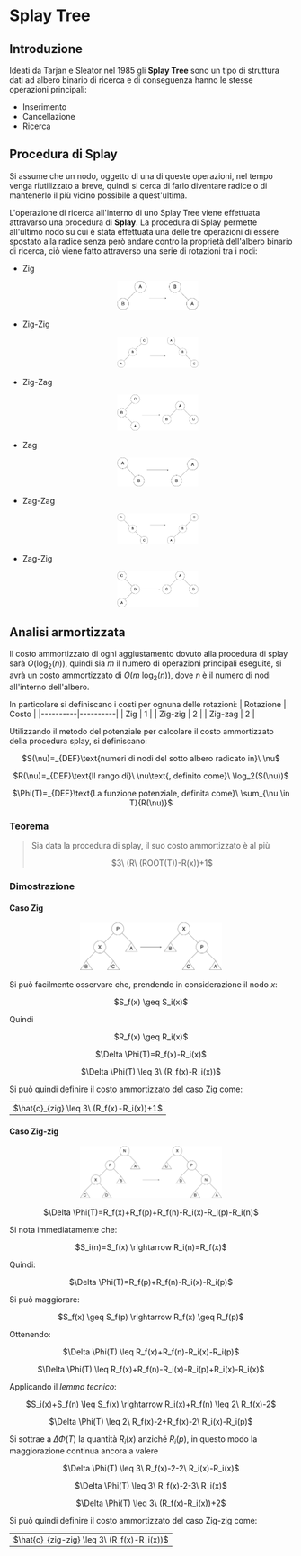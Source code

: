 # Splay Tree
## Introduzione
Ideati da Tarjan e Sleator nel 1985 gli **Splay Tree** sono un tipo di struttura dati ad albero binario di ricerca e di conseguenza hanno le stesse operazioni principali:
- Inserimento
- Cancellazione
- Ricerca

## Procedura di Splay
Si assume che un nodo, oggetto di una di queste operazioni, nel tempo venga riutilizzato a breve, quindi si cerca di farlo diventare radice o di mantenerlo il più vicino possibile a quest'ultima.

L'operazione di ricerca all'interno di uno Splay Tree viene effettuata attravarso una procedura di **Splay**.
La procedura di Splay permette all'ultimo nodo su cui è stata effettuata una delle tre operazioni di essere spostato alla radice senza però andare contro la proprietà dell'albero binario di ricerca, ciò viene fatto attraverso una serie di rotazioni tra i nodi:
- Zig<br> <p align="center"> <img src="Image/Zig.png" alt="Zig operation" width="30%" height="30%"/> </p>
- Zig-Zig<br> <p align="center"> <img src="Image/Zig-zig.png" alt="Zig-zig operation" width="30%" height="30%"/> </p>
- Zig-Zag<br> <p align="center"> <img src="Image/Zig-zag.png" alt="Zig-zag operation" width="30%" height="30%"/> </p>
- Zag<br> <p align="center"> <img src="Image/Zag.png" alt="Zag operation" width="30%" height="30%"/> </p>
- Zag-Zag<br> <p align="center"> <img src="Image/Zag-zag.png" alt="Zag-zag operation" width="30%" height="30%"/> </p>
- Zag-Zig<br> <p align="center"> <img src="Image/Zag-zig.png" alt="Zag-zig operation" width="30%" height="30%"/> </p>

## Analisi armortizzata
Il costo ammortizzato di ogni aggiustamento dovuto alla procedura di splay sarà $O(\log_2(n))$, quindi sia $m$ il numero di operazioni principali eseguite, si avrà un costo ammortizzato di $O(m\ \log_2(n))$, dove $n$ è il numero di nodi all'interno dell'albero.

In particolare si definiscano i costi per ognuna delle rotazioni:
| Rotazione | Costo |
|----------|----------|
| Zig | 1 |
| Zig-zig | 2 |
| Zig-zag | 2 |

Utilizzando il metodo del potenziale per calcolare il costo ammortizzato della procedura splay, si definiscano:

<p align=center>$S(\nu)=_{DEF}\text{numeri di nodi del sotto albero radicato in}\ \nu$</p>
<p align=center>$R(\nu)=_{DEF}\text{Il rango di}\ \nu\text{, definito come}\ \log_2(S(\nu))$</p>
<p align=center>$\Phi(T)=_{DEF}\text{La funzione potenziale, definita come}\ \sum_{\nu \in T}{R(\nu)}$</p>

### Teorema
> Sia data la procedura di splay, il suo costo ammortizzato è al più
> <p align="center">$3\ (R\ (ROOT(T))-R(x))+1$</p>

### Dimostrazione
#### Caso Zig
<p align="center"> <img src="Image/ZigDim.png" alt="Zig dimostration" width="50%" height="50%"/>

Si può facilmente osservare che, prendendo in considerazione il nodo $x$:

<p align=center>$S_f(x) \geq S_i(x)$</p>

Quindi

<p align=center>$R_f(x) \geq R_i(x)$</p>
<p align=center>$\Delta \Phi(T)=R_f(x)-R_i(x)$</p>
<p align=center>$\Delta \Phi(T) \leq 3\ (R_f(x)-R_i(x))$</p>

Si può quindi definire il costo ammortizzato del caso Zig come:

<table align="center">
  <tr>
    <td> 
      $\hat{c}_{zig} \leq 3\ (R_f(x)-R_i(x))+1$
    </td>
  </tr>
</table>

#### Caso Zig-zig
<p align="center"> <img src="Image/ZigzigDim.png" alt="Zig-zig dimostration" width="50%" height="50%"/>
<p align=center>$\Delta \Phi(T)=R_f(x)+R_f(p)+R_f(n)-R_i(x)-R_i(p)-R_i(n)$</p>

Si nota immediatamente che:

<p align=center>$S_i(n)=S_f(x) \rightarrow R_i(n)=R_f(x)$</p>

Quindi:

<p align=center>$\Delta \Phi(T)=R_f(p)+R_f(n)-R_i(x)-R_i(p)$</p>

Si può maggiorare:

<p align=center>$S_f(x) \geq S_f(p) \rightarrow R_f(x) \geq R_f(p)$</p>

Ottenendo:

<p align=center>$\Delta \Phi(T) \leq R_f(x)+R_f(n)-R_i(x)-R_i(p)$</p>
<p align=center>$\Delta \Phi(T) \leq R_f(x)+R_f(n)-R_i(x)-R_i(p)+R_i(x)-R_i(x)$</p>

Applicando il _lemma tecnico_:

<p align=center>$S_i(x)+S_f(n) \leq S_f(x) \rightarrow R_i(x)+R_f(n) \leq 2\ R_f(x)-2$</p>
<p align=center>$\Delta \Phi(T) \leq 2\ R_f(x)-2+R_f(x)-2\ R_i(x)-R_i(p)$</p>

Si sottrae a $\Delta \Phi(T)$ la quantità $R_i(x)$ anziché $R_i(p)$, in questo modo la maggiorazione continua ancora a valere

<p align=center>$\Delta \Phi(T) \leq 3\ R_f(x)-2-2\ R_i(x)-R_i(x)$</p>
<p align=center>$\Delta \Phi(T) \leq 3\ R_f(x)-2-3\ R_i(x)$</p>
<p align=center>$\Delta \Phi(T) \leq 3\ (R_f(x)-R_i(x))+2$</p>

Si può quindi definire il costo ammortizzato del caso Zig-zig come:

<table align="center">
  <tr>
    <td> 
      $\hat{c}_{zig-zig} \leq 3\ (R_f(x)-R_i(x))$
    </td>
  </tr>
</table>
